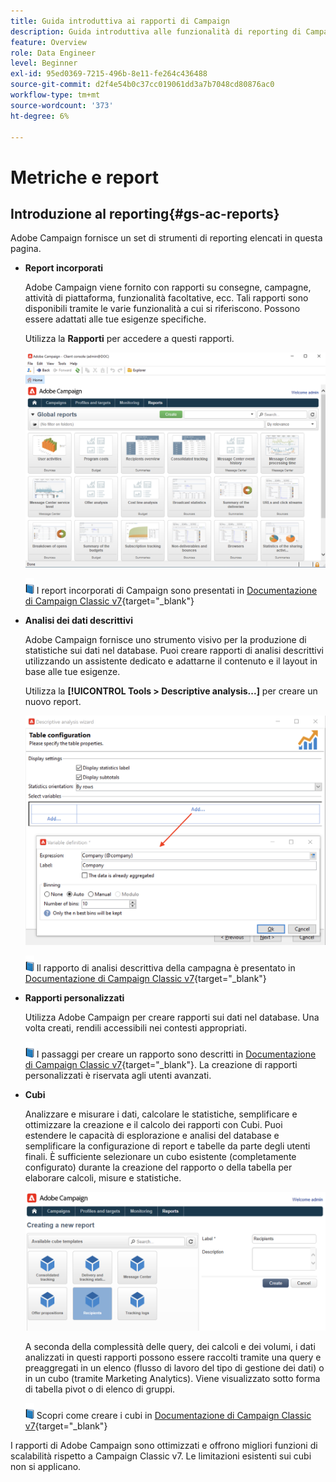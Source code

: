 ```yaml
---
title: Guida introduttiva ai rapporti di Campaign
description: Guida introduttiva alle funzionalità di reporting di Campaign
feature: Overview
role: Data Engineer
level: Beginner
exl-id: 95ed0369-7215-496b-8e11-fe264c436488
source-git-commit: d2f4e54b0c37cc019061dd3a7b7048cd80876ac0
workflow-type: tm+mt
source-wordcount: '373'
ht-degree: 6%

---
```


# Metriche e report

## Introduzione al reporting{#gs-ac-reports}

Adobe Campaign fornisce un set di strumenti di reporting elencati in questa pagina.

* **Report incorporati**

   Adobe Campaign viene fornito con rapporti su consegne, campagne, attività di piattaforma, funzionalità facoltative, ecc. Tali rapporti sono disponibili tramite le varie funzionalità a cui si riferiscono. Possono essere adattati alle tue esigenze specifiche.

   Utilizza la **Rapporti** per accedere a questi rapporti.

   ![](assets/built-in-reports.png)

   ![](../assets/do-not-localize/book.png) I report incorporati di Campaign sono presentati in [Documentazione di Campaign Classic v7](https://experienceleague.adobe.com/docs/campaign-classic/using/reporting/accessing-built-in-reports/about-campaign-built-in-reports.html){target=&quot;_blank&quot;}

* **Analisi dei dati descrittivi**

   Adobe Campaign fornisce uno strumento visivo per la produzione di statistiche sui dati nel database. Puoi creare rapporti di analisi descrittivi utilizzando un assistente dedicato e adattarne il contenuto e il layout in base alle tue esigenze.

   Utilizza la **[!UICONTROL Tools > Descriptive analysis...]** per creare un nuovo report.

   ![](assets/desc-analysis-report.png)

   ![](../assets/do-not-localize/book.png) Il rapporto di analisi descrittiva della campagna è presentato in [Documentazione di Campaign Classic v7](https://experienceleague.adobe.com/docs/campaign-classic/using/reporting/analyzing-populations/about-descriptive-analysis.html){target=&quot;_blank&quot;}

* **Rapporti personalizzati**

   Utilizza Adobe Campaign per creare rapporti sui dati nel database. Una volta creati, rendili accessibili nei contesti appropriati.

   ![](../assets/do-not-localize/book.png) I passaggi per creare un rapporto sono descritti in [Documentazione di Campaign Classic v7](https://experienceleague.adobe.com/docs/campaign-classic/using/reporting/creating-new-reports/about-reports-creation-in-campaign.html){target=&quot;_blank&quot;}. La creazione di rapporti personalizzati è riservata agli utenti avanzati.

* **Cubi**

   Analizzare e misurare i dati, calcolare le statistiche, semplificare e ottimizzare la creazione e il calcolo dei rapporti con Cubi.  Puoi estendere le capacità di esplorazione e analisi del database e semplificare la configurazione di report e tabelle da parte degli utenti finali. È sufficiente selezionare un cubo esistente (completamente configurato) durante la creazione del rapporto o della tabella per elaborare calcoli, misure e statistiche.

   ![](assets/create-a-report.png)

   A seconda della complessità delle query, dei calcoli e dei volumi, i dati analizzati in questi rapporti possono essere raccolti tramite una query e preaggregati in un elenco (flusso di lavoro del tipo di gestione dei dati) o in un cubo (tramite Marketing Analytics). Viene visualizzato sotto forma di tabella pivot o di elenco di gruppi.

   ![](../assets/do-not-localize/book.png) Scopri come creare i cubi in [Documentazione di Campaign Classic v7](https://experienceleague.adobe.com/docs/campaign-classic/using/reporting/designing-reports-with-cubes/about-cubes.html){target=&quot;_blank&quot;}


I rapporti di Adobe Campaign sono ottimizzati e offrono migliori funzioni di scalabilità rispetto a Campaign Classic v7. Le limitazioni esistenti sui cubi non si applicano.
